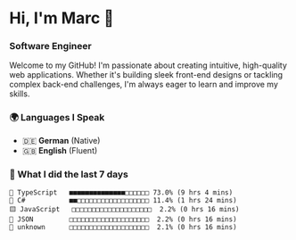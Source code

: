 # Hi, I'm Marc 👋 
### Software Engineer

Welcome to my GitHub! I'm passionate about creating intuitive, high-quality web applications. Whether it's building sleek front-end designs or tackling complex back-end challenges, I'm always eager to learn and improve my skills.  

### 🌍 Languages I Speak  
- 🇩🇪 **German** (Native)  
- 🇬🇧 **English** (Fluent)

### 🤯 What I did the last 7 days

```
🔷 TypeScript   ■■■■■■■■■■■■■■□□□□□□ 73.0% (9 hrs 4 mins)
🔷 C#           ■■□□□□□□□□□□□□□□□□□□ 11.4% (1 hrs 24 mins)
🟨 JavaScript   □□□□□□□□□□□□□□□□□□□□  2.2% (0 hrs 16 mins)
📄 JSON         □□□□□□□□□□□□□□□□□□□□  2.2% (0 hrs 16 mins)
📄 unknown      □□□□□□□□□□□□□□□□□□□□  2.1% (0 hrs 16 mins)
```
